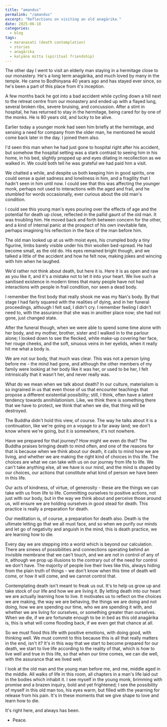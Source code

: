 ```yaml
---
title: "amandus"
permalink: "/amandus" 
excerpt: "Reflections on visiting an old anagārika."
date: 2025-06-18
categories:
  - blog 
tags: 
  - maranasati (death contemplation)
  - stories
  - anagārika
  - kalyāna mitta (spiritual friendship)
--- 
```


The other day I went to visit an elderly man staying in a hermitage close to our monastery. He's a long term anagārika, and much loved by many in the temple. He came to Bodhinyana 40 years ago and has stayed ever since, so he's been a part of this place from it's inception.

A few months back he got into a bad accident while cycling down a hill next to the retreat centre from our monastery and ended up with a flayed lung, several broken ribs, severe bruising, and concussion. After a stint in hospital, he has returned to stay in the hermitage, being cared for by one of the monks. He is 80 years old, and lucky to be alive. 

Earlier today a younger monk had seen him briefly at the hermitage, and sensing a need for company from the older man, he mentioned he would come back later in the day. I joined them also. 

I'd seen this man when he had just gone to hospital right after his accident, but somehow the hospital setting was a stark contrast to seeing him in his home, in his bed, slightly propped up and eyes dilating in recollection as we walked in. We could both tell he was grateful we had paid him a visit.

We chatted a while, and despite us both keeping him in good spirits, one could sense a quiet sadness and loneliness in him, and a fragility that I hadn't seen in him until now. I could see that this was affecting the younger monk, perhaps not used to interactions with the aged and frail, and he stumbled for words occasionally, ever curious about the old man's condition. 

I could see this young man's eyes pouring over the effects of age and the potential for death up close, reflected in the pallid gaunt of the old man. It was troubling him. He moved back and forth between concern for the other, and a kind of internal panic at the prospect of his own inevitable fate, perhaps imagining his reflection in the face of the man before him. 

The old man looked up at us with moist eyes, his crumpled body a tiny figurine, limbs barely visible under his thin woollen bed-spread. He had become small, as the old do. His eyes remained bright though, and we talked a little of the accident and how he felt now, making jokes and wincing with him when he laughed.  

We'd rather not think about death, but here it is. Here it is as open and raw as you like it, and it's a mistake not to let it into your heart. We live such a sanitised existence in modern times that many people have not had interactions with people in frail condition, nor seen a dead body.

I remember the first body that really shook me was my Nan's body. By that stage I had fairly squared with the realities of dying, and in her funeral proceedings, although I felt sad, I didn't cry. I remember feeling I didn't need to, with the assurance that she was in another place now; she had not gone, just changed state. 

After the funeral though, when we were able to spend some time alone with her body, and my mother, brother, sister and I walked in to the parlour alone; I looked down to see the flecked, white make-up covering her face, her rouge cheeks, and the soft, sinuous veins in her eyelids, when it really hit me what a body is. 

We are not our body, that much was clear. This was not a person lying before me - the mind had gone, and although the other members of my family were looking at her body like it was her, or used to be her, I felt intrinsically that it wasn't her, and never really was.  

What do we mean when we talk about death? In our culture, materialism is so ingrained in us that even those of us that encounter teachings that propose a different existential possibility; still, I think, often have a latent tendency towards annihilationism. Like, we think there is something there that we have to protect, we think that when we die, that thing will be destroyed. 

The Buddha didn't hold this view, of course. The way he talks about it is a continuation, like we're going on a voyage to a far away land; we don't know where we're going, but it *is* somewhere, it's not nowhere. 

Have we prepared for that journey? How might we even do that? The Buddha praises bringing death to mind often, and one of the reasons for that is because when we think about our death, it calls to mind how we are living, and whether we are making the right kind of choices in this life. The choices are what we can take with us on our journey from life to life. We can't take anything else, all we have is our mind, and the mind is shaped by our choices, our actions that constitute what kind of person we have been in this life. 

Our acts of kindness, of virtue, of generosity - these are the things we can take with us from life to life. Committing ourselves to positive actions, not just with our body, but in the way we think about and perceive those around us, will ensure we are holding ourselves in good stead for death. This practice is really a preparation for death.

Our meditation is, of course, a preparation for death also. Death is the ultimate letting go that we all must face, and so when we purify our minds and let go of negativity and anguish in the mind, this is death practice, we are learning how to die. 

Every day we are stepping into a world which is beyond our calculation. There are sinews of possibilities and connections operating behind an invisible membrane that we can't touch, and we are not in control of any of it, although we prop up illusions to the contrary out of the need for control we don't have. The majority of people live their lives like this, always hiding from the plain truth of things -  we don't know when this time of death will come, or how it will come, and we cannot control that. 

Contemplating death isn't meant to freak us out. It's to help us grow up and take stock of our life and how we are living it. By letting death into our heart we are actually learning how to live. It motivates us to reflect on the choices we are making, the way we are behaving, the things we are doing and not doing, how we are spending our time, who we are spending it with, and whether we are living for ourselves, or something greater than ourselves. When we die, if we are fortunate enough to be in bed as this old anagārika is, this is what will come flooding back, if we even get that chance at all. 

So we must flood this life with positive emotions, with doing good, with thinking well. We must commit to this because this is all that really matters in the end, isn't it? It's in this way that we start to become prepared for our death, we start to live life according to the reality of that, which is how to live well and true in this life, so that when our time comes, we can die well, with the assurance that we lived well. 

I look at the old man and the young man before me, and me, middle aged in the middle. All walks of life in this room, all chapters in a man's life laid out in the bodies which inhabit it. I see myself in the young monk, brimming with promise and a brazen inquiry, bold and yet frightened; I see the possibility of myself in this old man too, his eyes warm, but filled with the yearning for release from his pain. It's in these moments that we give shape to love and learn how to die.

It's right here, and always has been. 

- Peace. 
